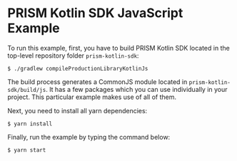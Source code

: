 # PRISM Kotlin SDK JavaScript Example
To run this example, first, you have to build PRISM Kotlin SDK located in the top-level repository folder `prism-kotlin-sdk`:
```
$ ./gradlew compileProductionLibraryKotlinJs
```

The build process generates a CommonJS module located in `prism-kotlin-sdk/build/js`. It has a few packages which you can use individually in your project. This particular example makes use of all of them.

Next, you need to install all yarn dependencies:
```
$ yarn install
```

Finally, run the example by typing the command below:

```
$ yarn start
```
